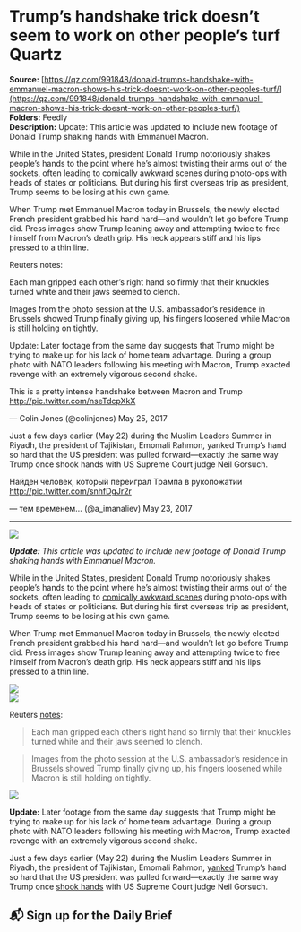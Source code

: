 # Trump’s handshake trick doesn’t seem to work on other people’s turf Quartz

**Source:** [https://qz.com/991848/donald-trumps-handshake-with-emmanuel-macron-shows-his-trick-doesnt-work-on-other-peoples-turf/](https://qz.com/991848/donald-trumps-handshake-with-emmanuel-macron-shows-his-trick-doesnt-work-on-other-peoples-turf/)  
**Folders:** Feedly  
**Description:** Update: This article was updated to include new footage of Donald Trump shaking hands with Emmanuel Macron.

While in the United States, president Donald Trump notoriously shakes people’s hands to the point where he’s almost twisting their arms out of the sockets, often leading to comically awkward scenes during photo-ops with heads of states or politicians. But during his first overseas trip as president, Trump seems to be losing at his own game.

When Trump met Emmanuel Macron today in Brussels, the newly elected French president grabbed his hand hard—and wouldn’t let go before Trump did. Press images show Trump leaning away and attempting twice to free himself from Macron’s death grip. His neck appears stiff and his lips pressed to a thin line.

Reuters notes:

Each man gripped each other’s right hand so firmly that their knuckles turned white and their jaws seemed to clench.

Images from the photo session at the U.S. ambassador’s residence in Brussels showed Trump finally giving up, his fingers loosened while Macron is still holding on tightly.

Update: Later footage from the same day suggests that Trump might be trying to make up for his lack of home team advantage. During a group photo with NATO leaders following his meeting with Macron, Trump exacted revenge with an extremely vigorous second shake.

This is a pretty intense handshake between Macron and Trump http://pic.twitter.com/nseTdcpXkX

— Colin Jones (@colinjones) May 25, 2017

Just a few days earlier (May 22) during the Muslim Leaders Summer in Riyadh, the president of Tajikistan, Emomali Rahmon, yanked Trump’s hand so hard that the US president was pulled forward—exactly the same way Trump once shook hands with US Supreme Court judge Neil Gorsuch.

Найден человек, который переиграл Трампа в рукопожатии http://pic.twitter.com/snhfDgJr2r

— тем временем… (@a_imanaliev) May 23, 2017


---

<div><div><div><picture><img src="https://qz.com/cdn-cgi/image/width=1024%2Cquality=85%2Cformat=auto/https://assets.qz.com/media/4e36596001d7153dfd1e58bb70133b1e.jpg"></picture></div><p><em><strong>Update:</strong></em> <em>This article was updated to include new footage of Donald Trump shaking hands with Emmanuel Macron.</em></p></div><div><p>While in the United States, president Donald Trump notoriously shakes people’s hands to the point where he’s almost twisting their arms out of the sockets, often leading to <a href="https://qz.com/908186/trumps-uncomfortably-long-handshake-with-shinzo-abe-was-a-power-play-according-to-a-body-language-expert">comically awkward scenes</a> during photo-ops with heads of states or politicians. But during his first overseas trip as president, Trump seems to be losing at his own game.</p></div><div><p>When Trump met Emmanuel Macron today in Brussels, the newly elected French president grabbed his hand hard—and wouldn’t let go before Trump did. Press images show Trump leaning away and attempting twice to free himself from Macron’s death grip. His neck appears stiff and his lips pressed to a thin line.</p></div><div><div><picture><img src="https://qz.com/cdn-cgi/image/width=1024%2Cquality=85%2Cformat=auto/https://assets.qz.com/media/33ab3fe0c42c9123321b18371a1f5388.jpg"></picture></div><div><picture><img src="https://qz.com/cdn-cgi/image/width=1024%2Cquality=85%2Cformat=auto/https://assets.qz.com/media/2ac4071622a977fcc9b1961ed87a5c03.jpg"></picture></div><p>Reuters <a href="https://www.reuters.com/article/us-usa-trump-handshake-idUSKBN18L1OB">notes</a>:</p></div><div><blockquote>Each man gripped each other’s right hand so firmly that their knuckles turned white and their jaws seemed to clench.</blockquote><blockquote>Images from the photo session at the U.S. ambassador’s residence in Brussels showed Trump finally giving up, his fingers loosened while Macron is still holding on tightly.</blockquote><div><picture><img src="https://qz.com/cdn-cgi/image/width=1024%2Cquality=85%2Cformat=auto/https://assets.qz.com/media/fe85ef9f9ba121d5f7b1a6c7758fa67f.jpg"></picture></div><p><strong>Update:</strong> Later footage from the same day suggests that Trump might be trying to make up for his lack of home team advantage. During a group photo with NATO leaders following his meeting with Macron, Trump exacted revenge with an extremely vigorous second shake.</p></div><div><p>Just a few days earlier (May 22) during the Muslim Leaders Summer in Riyadh, the president of Tajikistan, Emomali Rahmon, <a href="https://akipress.com/news:592758/">yanked</a> Trump’s hand so hard that the US president was pulled forward—exactly the same way Trump once <a href="https://www.youtube.com/watch?v=V-fnKKQDGFQ">shook hands</a> with US Supreme Court judge Neil Gorsuch.</p></div><div><h2>📬 Sign up for the Daily Brief</h2></div></div>